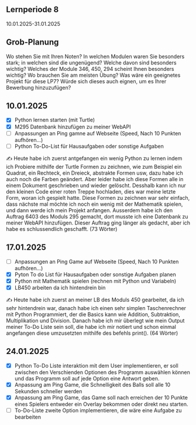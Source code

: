 ## Lernperiode 8
10.01.2025-31.01.2025

## Grob-Planung
Wo stehen Sie mit Ihren Noten? In welchen Modulen waren Sie besonders stark; in welchen sind die ungenügend? Welche davon sind besonders wichtig?
Welches der Module 346, 450, 294 scheint Ihnen besonders wichtig? Wo brauchen Sie am meisten Übung?
Was wäre ein geeignetes Projekt für diese LP7? Würde sich dieses auch eignen, um es Ihrer Bewerbung hinzuzufügen?

## 10.01.2025
- [X] Python lernen starten (mit Turtle)
- [X] M295 Datenbank hinzufügen zu meiner WebAPI
- [ ] Anpassungen an Ping gamne auf Webseite (Speed, Nach 10 Punkten aufhören...)
- [ ] Python To-Do-List für Hausaufgaben oder sonstige Aufgaben

✍️ Heute habe ich zuerst antgefangen ein wenig Python zu lernen indem ich Probiere mithilfe der Turtle Formen zu zeichnen, wie zum Beispiel ein Quadrat, ein Rechteck, ein Dreieck, abstrakte Formen usw, dazu habe ich auch noch die Farben geändert. Aber leider habe ich diese Formen alle in einem Dokument geschrieben und wieder gelöscht. Desshalb kann ich nur den kleinen Code einer roten Treppe hochladen, dies war meine letzte Form, woran ich gespielt hatte. Diese Formen zu zeichnen war sehr einfach, dass nächste mal möchte ich noch ein wenig mit der Mathematik spielen, und dann werde ich mein Projekt anfangen. Ausserdem habe ich den Auftrag 6403 des Moduls 295 gemacht, dort musste ich eine Datenbank zu meiner WebAPI hinzufügen. Dieser Auftrag ging länger als gedacht, aber ich habe es schlussendlich geschafft. (73 Wörter)

## 17.01.2025
- [ ] Anpassungen an Ping Game auf Webseite (Speed, Nach 10 Punkten aufhören...)
- [X] Pyton To do List für Hausaufgaben oder sonstige Aufgaben planen
- [X] Python mit Mathematik spielen (rechnen mit Python und Variabeln)
- [X] LB450 arbeiten da ich hintendrein bin

✍️ Heute habe ich zuerst an meiner LB des Moduls 450 gearbeitet, da ich sehr hintendrein war, danach habe ich einen sehr simplen Taschenrechner mit Python Programmiert, der die Basics kann wie Addition, Subtraktion, Multiplikation und Division. Danach habe ich mir überlegt wie mein Output meiner To-Do Liste sein soll, die habe ich mir notiert und schon einmal angefangen diese umzusetzten mithilfe des befehls print(). (64 Wörter)

## 24.01.2025
- [X] Python To-Do Liste interaktion mit dem User implementieren, er soll zwischen den Verschienden Optionen des Programm auswählen können und das Programm soll auf jede Option eine Antwort geben.
- [X] Anpassung am Ping Game, die Schnelligkeit des Balls soll alle 10 Sekunden schneller werden
- [X] Anpassung am Ping Game, das Game soll nach erreichen der 10 Punkte eines Spielers entweder ein Overlay bekommen oder direkt neu starten.
- [ ] To-Do-Liste zweite Option implementieren, die wäre eine Aufgabe zu bearbeiten
